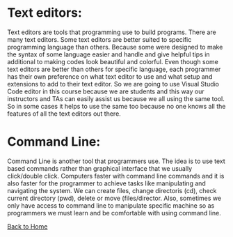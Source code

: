 # Text editors:

Text editors are tools that programming use to build programs. There are many text editors.
Some text editors are better suited to specific programming language than others. Because some were
designed to make the syntax of some language easier and handle and give helpful tips in additional to
making codes look beautiful and colorful. Even though some text editors are better than others for specific 
language, each programmer has their own preference on what text editor to use and what setup and extensions
to add to their text editor.  So we are going to use Visual Studio Code editor in this course because we are 
students and this way our instructors and TAs can easily assist us because we all using the same tool. So in some cases
it helps to use the same too because no one knows all the features of all the text editors out there.

# Command Line:
Command Line is another tool that programmers use. The idea is to use text based commands rather than graphical 
interface that we usually click/double click. Computers faster with command line commands and it is also faster
for the programmer to achieve tasks like manipulating and navigating the system.  We can create files, change directoris (cd), 
check current directory (pwd), delete or move (files/director. Also, sometimes we only have access to command line to manipulate
specific machine so as programmers we must learn and be comfortable with using command line.



[Back to Home](README.md)
